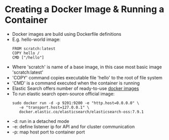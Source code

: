 # Creating a Docker Image & Running a Container

* Docker images are build using Dockerfile definitions
* E.g. hello-world image:
  ```
  FROM scratch:latest
  COPY hello /
  CMD ["/hello"]
  ```
* Where 'scratch' is name of a base image, in this case most basic image 'scratch:latest'
* 'COPY' command copies executable file 'hello' to the root of file system
* 'CMD' is a command executed when the container is running
* Elastic Search offers number of ready-to-use [docker images](https://www.docker.elastic.co/)
* To run elastic search open-source official image:
  ```
  sudo docker run -d -p 9201:9200 -e "http.host=0.0.0.0" \
     -e "transport.host=127.0.0.1" \
     docker.elastic.co/elasticsearch/elasticsearch-oss:7.9.1
  ```
* -d: run in a detached mode
* -e: define listener ip for API and for cluster communication
* -p: map host port to container port



